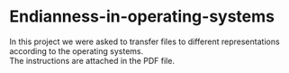 # Endianness-in-operating-systems

In this project we were asked to transfer files to different representations according to the operating systems.<br/>
The instructions are attached in the PDF file.
